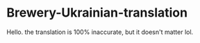 # Brewery-Ukrainian-translation
Hello. the translation is 100% inaccurate, but it doesn't matter lol.
